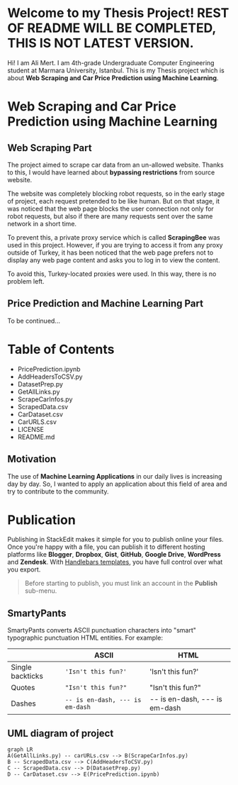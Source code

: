 ﻿# Welcome to my Thesis Project!  **REST OF README WILL BE COMPLETED, THIS IS NOT LATEST VERSION.**

Hi! I am Ali Mert. I am 4th-grade Undergraduate Computer Engineering student at Marmara University, Istanbul. This is my Thesis project which is about **Web Scraping and Car Price Prediction using Machine Learning**.

# Web Scraping and Car Price Prediction using Machine Learning

## Web Scraping Part
The project aimed to scrape car data from an un-allowed website. Thanks to this, I would have learned about **bypassing restrictions** from source website. 

The website was completely blocking robot requests, so in the early stage of project, each request pretended to be like human. 
But on that stage, it was noticed that the web page blocks the user connection not only for robot requests, but also if there are many requests sent over the same network in a short time.

To prevent this, a private proxy service which is called **ScrapingBee** was used in this project. However, if you are trying to access it from any proxy outside of Turkey, it has been noticed that the web page prefers not to display any web page content and asks you to log in to view the content.

To avoid this, Turkey-located proxies were used. In this way, there is no problem left.

## Price Prediction and Machine Learning Part
To be continued...


# Table of Contents

 - PricePrediction.ipynb
 - AddHeadersToCSV.py
 - DatasetPrep.py
 - GetAllLinks.py
 - ScrapeCarInfos.py
 - ScrapedData.csv
 - CarDataset.csv
 - CarURLS.csv
 - LICENSE
 - README.md

## Motivation

The use of **Machine Learning Applications**  in our daily lives is increasing day by day. So, I wanted to apply an application about this field of area and try to contribute to the community.




# Publication

Publishing in StackEdit makes it simple for you to publish online your files. Once you're happy with a file, you can publish it to different hosting platforms like **Blogger**, **Dropbox**, **Gist**, **GitHub**, **Google Drive**, **WordPress** and **Zendesk**. With [Handlebars templates](http://handlebarsjs.com/), you have full control over what you export.

> Before starting to publish, you must link an account in the **Publish** sub-menu.




## SmartyPants

SmartyPants converts ASCII punctuation characters into "smart" typographic punctuation HTML entities. For example:

|                |ASCII                          |HTML                         |
|----------------|-------------------------------|-----------------------------|
|Single backticks|`'Isn't this fun?'`            |'Isn't this fun?'            |
|Quotes          |`"Isn't this fun?"`            |"Isn't this fun?"            |
|Dashes          |`-- is en-dash, --- is em-dash`|-- is en-dash, --- is em-dash|


## UML diagram of project

```mermaid
graph LR
A(GetAllLinks.py) -- carURLs.csv --> B(ScrapeCarInfos.py)
B -- ScrapedData.csv --> C(AddHeadersToCSV.py) 
C -- ScrapedData.csv --> D(DatasetPrep.py)
D -- CarDataset.csv --> E(PricePrediction.ipynb)
```
